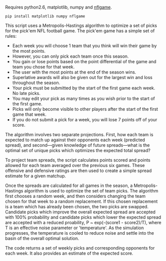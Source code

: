 Requires python2.6, matplotlib, numpy and [nflgame](http://github.com/BurntSushi/nflgame).

`pip install matplotlib numpy nflgame`

This script uses a Metropolis-Hastings algorithm to optimize a set of picks for the pick'em NFL football game.
The pick'em game has a simple set of rules:

- Each week you will choose 1 team that you think will win their game by the most points.
- However, you can only pick each team once this season.
- You gain or lose points based on the point differential of the game and team you chose for that week.
- The user with the most points at the end of the season wins.
- Superlative awards will also be given out for the largest win and loss throughout the season.
- Your pick must be submitted by the start of the first game each week. No late picks.
- You may edit your pick as many times as you wish prior to the start of the first game.
- Picks will only become visible to other players after the start of the first game that week.
- If you do not submit a pick for a week, you will lose 7 points off of your score.

The algorithm involves two separate projections. First, how each team is expected to match up against their opponents each week (predicted spread), and second—given knowledge of future spreads—what is the optimal set of unique picks which optimizes the expected total spread?

To project team spreads, the script calculates points scored and points allowed for each team averaged over the previous six games. These offensive and defensive ratings are then used to create a simple spread estimate for a given matchup.

Once the spreads are calculated for all games in the season, a Metropolis-Hastings algorithm is used to optimize the set of team picks. The algorithm first chooses a random week, and then considers changing the team chosen for that week to a random replacement. If this chosen replacement is a team which has already been chosen, the two picks are swapped. Candidate picks which improve the overall expected spread are accepted with 100% probability and candidate picks which lower the expected spread are accepted with a reduced proability, P ~ exp(-(score1 - score2)/T), where T is an effective noise parameter or 'temperature'. As the simulation progresses, the temperature is cooled to reduce noise and settle into the basin of the overall optimal solution.

The code returns a set of weekly picks and corresponding opponents for each week. It also provides an estimate of the expected score.
